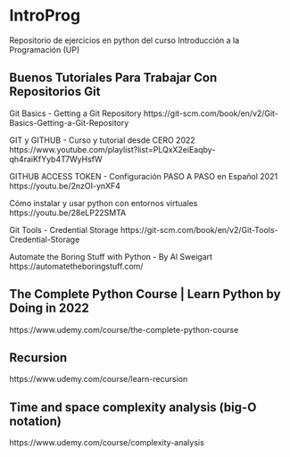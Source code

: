 <h1>IntroProg</h1>
<p>
Repositorio de ejercicios en python del curso Introducción a la Programación (UP)
</p>
<h2>Buenos Tutoriales Para Trabajar Con Repositorios Git</h2>
<p>
Git Basics - Getting a Git Repository
https://git-scm.com/book/en/v2/Git-Basics-Getting-a-Git-Repository
</p>
<p>
GIT y GITHUB - Curso y tutorial desde CERO 2022
https://www.youtube.com/playlist?list=PLQxX2eiEaqby-qh4raiKfYyb4T7WyHsfW
</p>
<p>
GITHUB ACCESS TOKEN - Configuración PASO A PASO en Español 2021
https://youtu.be/2nzOI-ynXF4
</p>
<p>
Cómo instalar y usar python con entornos virtuales
https://youtu.be/28eLP22SMTA
</p>
<p>
Git Tools - Credential Storage
https://git-scm.com/book/en/v2/Git-Tools-Credential-Storage
</p>
<p>
Automate the Boring Stuff with Python - By Al Sweigart
https://automatetheboringstuff.com/
</p>

<h2>The Complete Python Course | Learn Python by Doing in 2022</h2>
<p>https://www.udemy.com/course/the-complete-python-course</p>

<h2>Recursion</h2>
<p>https://www.udemy.com/course/learn-recursion</p>
<h2>Time and space complexity analysis (big-O notation)</h2>
<p>https://www.udemy.com/course/complexity-analysis</p>
